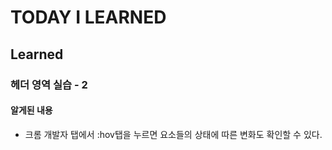# TODAY I LEARNED

## Learned

### 헤더 영역 실습 - 2

#### 알게된 내용

- 크롬 개발자 탭에서 :hov탭을 누르면 요소들의 상태에 따른 변화도 확인할 수 있다.

